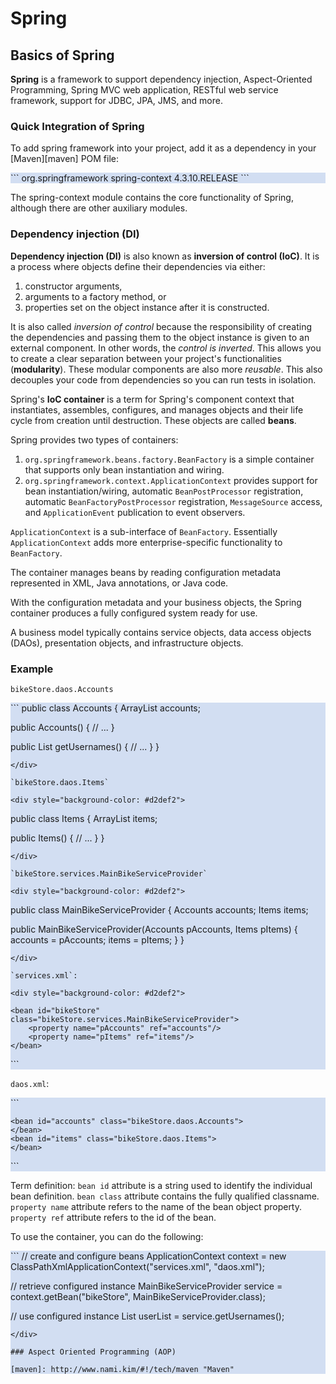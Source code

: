 # Spring

## Basics of Spring
**Spring** is a framework to support dependency injection, Aspect-Oriented Programming, Spring MVC web application, RESTful web service framework, support for JDBC, JPA, JMS, and more.

### Quick Integration of Spring
To add spring framework into your project, add it as a dependency in your [Maven][maven] POM file:
<div style="background-color: #d2def2">
```
<dependencies>
    <dependency>
        <groupId>org.springframework</groupId>
        <artifactId>spring-context</artifactId>
        <version>4.3.10.RELEASE</version>
    </dependency>
</dependencies>
```
</div>

The spring-context module contains the core functionality of Spring, although there are other auxiliary modules.

### Dependency injection (DI)
**Dependency injection (DI)** is also known as **inversion of control (IoC)**. It is a process where objects define their dependencies via either:
1. constructor arguments,
1. arguments to a factory method, or
1. properties set on the object instance after it is constructed.

It is also called *inversion of control* because the responsibility of creating the dependencies and passing them to the object instance is given to an external component. In other words, the *control is inverted*. This allows you to create a clear separation between your project's functionalities (**modularity**). These modular components are also more *reusable*. 
This also decouples your code from dependencies so you can run tests in isolation.

Spring's **IoC container** is a term for Spring's component context that instantiates, assembles, configures, and manages objects and their life cycle from creation until destruction. These objects are called **beans**. 

Spring provides two types of containers:
1. `org.springframework.beans.factory.BeanFactory` is a simple container that supports only bean instantiation and wiring.
1. `org.springframework.context.ApplicationContext` provides support for bean instantiation/wiring, automatic `BeanPostProcessor` registration, automatic `BeanFactoryPostProcessor` registration, `MessageSource` access, and `ApplicationEvent` publication to event observers.

`ApplicationContext` is a sub-interface of `BeanFactory`. Essentially `ApplicationContext` adds more enterprise-specific functionality to `BeanFactory`.

The container manages beans by reading configuration metadata represented in XML, Java annotations, or Java code. 

With the configuration metadata and your business objects, the Spring container produces a fully configured system ready for use.

A business model typically contains service objects, data access objects (DAOs), presentation objects, and infrastructure objects.

### Example

`bikeStore.daos.Accounts`

<div style="background-color: #d2def2">
```
public class Accounts {
  ArrayList<Account> accounts;

  public Accounts() {
    // ...
  }

  public List<String> getUsernames() {
    // ...
  }
}
```
</div>

`bikeStore.daos.Items`

<div style="background-color: #d2def2">
```
public class Items {
  ArrayList<Item> items;

  public Items() {
    // ...
  }
}
```
</div>

`bikeStore.services.MainBikeServiceProvider`

<div style="background-color: #d2def2">
```
public class MainBikeServiceProvider {
  Accounts accounts;
  Items items;

  public MainBikeServiceProvider(Accounts pAccounts, Items pItems) {
    accounts = pAccounts;
    items = pItems;
  }
}
```
</div>

`services.xml`: 

<div style="background-color: #d2def2">
```
<?xml version="1.0" encoding="UTF-8"?>
<beans xmlns="http://www.springframework.org/schema/beans"
    xmlns:xsi="http://www.w3.org/2001/XMLSchema-instance"
    xsi:schemaLocation="http://www.springframework.org/schema/beans
        http://www.springframework.org/schema/beans/spring-beans.xsd">

    <bean id="bikeStore" class="bikeStore.services.MainBikeServiceProvider">
        <property name="pAccounts" ref="accounts"/>
        <property name="pItems" ref="items"/>
    </bean>

</beans>
```
</div>

`daos.xml`: 

<div style="background-color: #d2def2">
```
<?xml version="1.0" encoding="UTF-8"?>
<beans xmlns="http://www.springframework.org/schema/beans"
    xmlns:xsi="http://www.w3.org/2001/XMLSchema-instance"
    xsi:schemaLocation="http://www.springframework.org/schema/beans
        http://www.springframework.org/schema/beans/spring-beans.xsd">

    <bean id="accounts" class="bikeStore.daos.Accounts">
    </bean>
    <bean id="items" class="bikeStore.daos.Items">
    </bean>

</beans>
```
</div>

Term definition:
`bean id` attribute is a string used to identify the individual bean definition.
`bean class` attribute contains the fully qualified classname.
`property name` attribute refers to the name of the bean object property.
`property ref` attribute refers to the id of the bean.

To use the container, you can do the following:

<div style="background-color: #d2def2">
```
// create and configure beans
ApplicationContext context = new ClassPathXmlApplicationContext("services.xml", "daos.xml");

// retrieve configured instance
MainBikeServiceProvider service = context.getBean("bikeStore", MainBikeServiceProvider.class);

// use configured instance
List<String> userList = service.getUsernames();
```
</div>

### Aspect Oriented Programming (AOP)

[maven]: http://www.nami.kim/#!/tech/maven "Maven"